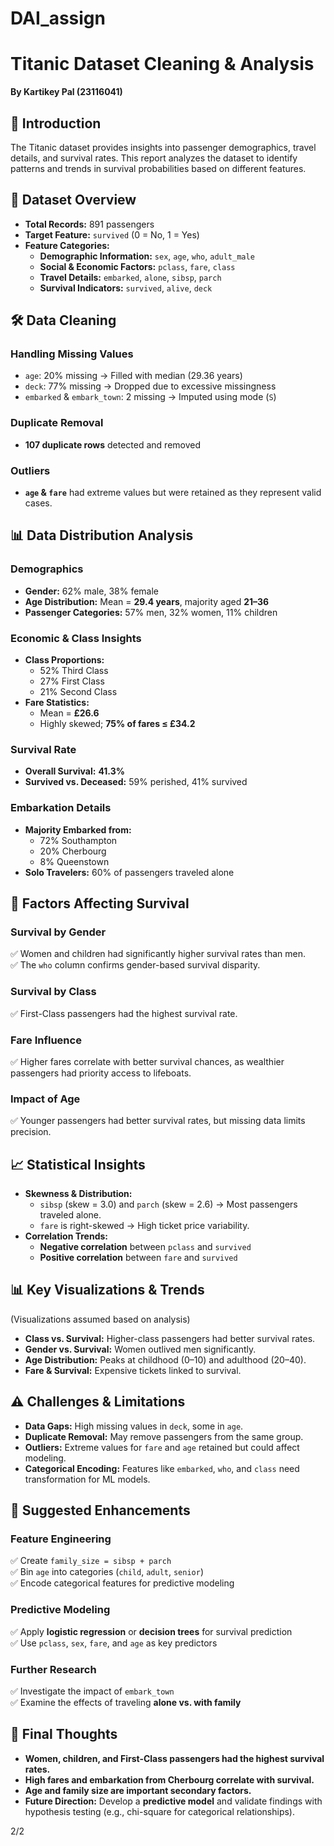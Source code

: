 # DAI_assign
# Titanic Dataset Cleaning & Analysis  
**By Kartikey Pal (23116041)**  

## 📌 Introduction  
The Titanic dataset provides insights into passenger demographics, travel details, and survival rates. This report analyzes the dataset to identify patterns and trends in survival probabilities based on different features.  

## 📂 Dataset Overview  
- **Total Records:** 891 passengers  
- **Target Feature:** `survived` (0 = No, 1 = Yes)  
- **Feature Categories:**  
  - **Demographic Information:** `sex`, `age`, `who`, `adult_male`  
  - **Social & Economic Factors:** `pclass`, `fare`, `class`  
  - **Travel Details:** `embarked`, `alone`, `sibsp`, `parch`  
  - **Survival Indicators:** `survived`, `alive`, `deck`  

## 🛠️ Data Cleaning  
### Handling Missing Values  
- `age`: 20% missing → Filled with median (29.36 years)  
- `deck`: 77% missing → Dropped due to excessive missingness  
- `embarked` & `embark_town`: 2 missing → Imputed using mode (`S`)  

### Duplicate Removal  
- **107 duplicate rows** detected and removed  

### Outliers  
- **`age` & `fare`** had extreme values but were retained as they represent valid cases.  

## 📊 Data Distribution Analysis  
### Demographics  
- **Gender:** 62% male, 38% female  
- **Age Distribution:** Mean = **29.4 years**, majority aged **21–36**  
- **Passenger Categories:** 57% men, 32% women, 11% children  

### Economic & Class Insights  
- **Class Proportions:**  
  - 52% Third Class  
  - 27% First Class  
  - 21% Second Class  
- **Fare Statistics:**  
  - Mean = **£26.6**  
  - Highly skewed; **75% of fares ≤ £34.2**  

### Survival Rate  
- **Overall Survival:** **41.3%**  
- **Survived vs. Deceased:** 59% perished, 41% survived  

### Embarkation Details  
- **Majority Embarked from:**  
  - 72% Southampton  
  - 20% Cherbourg  
  - 8% Queenstown  
- **Solo Travelers:** 60% of passengers traveled alone  

## 🎯 Factors Affecting Survival  
### **Survival by Gender**  
✅ Women and children had significantly higher survival rates than men.  
✅ The `who` column confirms gender-based survival disparity.  

### **Survival by Class**  
✅ First-Class passengers had the highest survival rate.  

### **Fare Influence**  
✅ Higher fares correlate with better survival chances, as wealthier passengers had priority access to lifeboats.  

### **Impact of Age**  
✅ Younger passengers had better survival rates, but missing data limits precision.  

## 📈 Statistical Insights  
- **Skewness & Distribution:**  
  - `sibsp` (skew = 3.0) and `parch` (skew = 2.6) → Most passengers traveled alone.  
  - `fare` is right-skewed → High ticket price variability.  
- **Correlation Trends:**  
  - **Negative correlation** between `pclass` and `survived`  
  - **Positive correlation** between `fare` and `survived`  

## 📊 Key Visualizations & Trends  
(Visualizations assumed based on analysis)  
- **Class vs. Survival:** Higher-class passengers had better survival rates.  
- **Gender vs. Survival:** Women outlived men significantly.  
- **Age Distribution:** Peaks at childhood (0–10) and adulthood (20–40).  
- **Fare & Survival:** Expensive tickets linked to survival.  

## ⚠️ Challenges & Limitations  
- **Data Gaps:** High missing values in `deck`, some in `age`.  
- **Duplicate Removal:** May remove passengers from the same group.  
- **Outliers:** Extreme values for `fare` and `age` retained but could affect modeling.  
- **Categorical Encoding:** Features like `embarked`, `who`, and `class` need transformation for ML models.  

## 🚀 Suggested Enhancements  
### **Feature Engineering**  
✅ Create `family_size = sibsp + parch`  
✅ Bin `age` into categories (`child`, `adult`, `senior`)  
✅ Encode categorical features for predictive modeling  

### **Predictive Modeling**  
✅ Apply **logistic regression** or **decision trees** for survival prediction  
✅ Use `pclass`, `sex`, `fare`, and `age` as key predictors  

### **Further Research**  
✅ Investigate the impact of `embark_town`  
✅ Examine the effects of traveling **alone vs. with family**  

## 🏁 Final Thoughts  
- **Women, children, and First-Class passengers had the highest survival rates.**  
- **High fares and embarkation from Cherbourg correlate with survival.**  
- **Age and family size are important secondary factors.**  
- **Future Direction:** Develop a **predictive model** and validate findings with hypothesis testing (e.g., chi-square for categorical relationships).  


2/2








